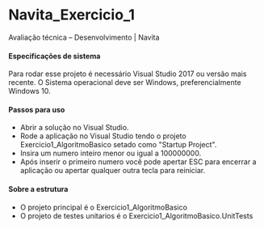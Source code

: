 # Navita_Exercicio_1
Avaliação técnica – Desenvolvimento | Navita

#### Especificações de sistema 
Para rodar esse projeto é necessário Visual Studio 2017 ou versão mais recente. O Sistema operacional deve ser Windows, preferencialmente Windows 10.

#### Passos para uso
* Abrir a solução no Visual Studio.
* Rode a aplicação no Visual Studio tendo o projeto Exercicio1_AlgoritmoBasico setado como "Startup Project".
* Insira um numero inteiro menor ou igual a 100000000.
* Após inserir o primeiro numero você pode apertar ESC para encerrar a aplicação ou apertar qualquer outra tecla para reiniciar.

#### Sobre a estrutura
* O projeto principal é o Exercicio1_AlgoritmoBasico
* O projeto de testes unitarios é o Exercicio1_AlgoritmoBasico.UnitTests
